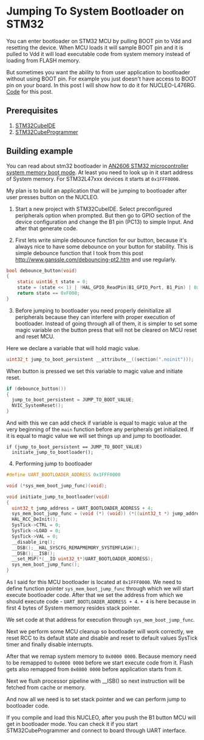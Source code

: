 # Jumping To System Bootloader on STM32

You can enter bootloader on STM32 MCU by pulling BOOT pin to Vdd and resetting the device.
When MCU loads it will sample BOOT pin and it is pulled to Vdd it will load executable code from system memory instead of loading from FLASH memory.

But sometimes you want the ability to from user application to bootloader without using BOOT pin.
For example you just doesn't have access to BOOT pin on your board.
In this post I will show how to do it for NUCLEO-L476RG.
[Code](https://github.com/kalleva/KallevaEmbeddedNotes/tree/master/Note005_JumpingToSystemBootloader) for this post.

## Prerequisites

1. [STM32CubeIDE](https://www.st.com/en/development-tools/stm32cubeide.html)
2. [STM32CubeProgrammer](https://www.st.com/en/development-tools/stm32cubeprog.html)

## Building example

You can read about stm32 bootloader in [AN2606 STM32 microcontroller system memory boot mode](https://www.st.com/resource/en/application_note/cd00167594-stm32-microcontroller-system-memory-boot-mode-stmicroelectronics.pdf).
At least you need to look up in it start address of System memory. For STM32L47xxx devices it starts at ```0x1FFF0000```.

My plan is to build an application that will be jumping to bootloader after user presses button on the NUCLEO.

1. Start a new project with STM32CubeIDE. Select preconfigured peripherals option when prompted.
But then go to GPIO section of the device configuration and change the B1 pin (PC13) to simple Input.
And after that generate code.

2. First lets write simple debounce function for our button, because it's always nice to have some debounce on your button for stability.
This is simple debounce function that I took from this post http://www.ganssle.com/debouncing-pt2.htm and use regularly.

```C
bool debounce_button(void)
{
    static uint16_t state = 0;
    state = (state << 1) | !HAL_GPIO_ReadPin(B1_GPIO_Port, B1_Pin) | 0xE000;
    return state == 0xF000;
}
```

3. Before jumping to bootloader you need properly deinitialize all peripherals because they can interfere with proper execution of bootloader.
Instead of going through all of them, it is simpler to set some magic variable on the button press that will not be cleared on MCU reset and reset MCU.

Here we declare a variable that will hold magic value.

```C
uint32_t jump_to_boot_persistent __attribute__((section(".noinit")));
```

When button is pressed we set this variable to magic value and initiate reset.

```C
if (debounce_button())
{
  jump_to_boot_persistent = JUMP_TO_BOOT_VALUE;
  NVIC_SystemReset();
}
```

And with this we can add check if variable is equal to magic value at the very beginning of the ```main``` function before any peripherals get initialized.
If it is equal to magic value we will set things up and jump to bootloader.

```
if (jump_to_boot_persistent == JUMP_TO_BOOT_VALUE)
  initiate_jump_to_bootloader();
```

4. Performing jump to bootloader

```C
#define UART_BOOTLOADER_ADDRESS 0x1FFF0000

void (*sys_mem_boot_jump_func)(void);

void initiate_jump_to_bootloader(void)
{
  uint32_t jump_address = UART_BOOTLOADER_ADDRESS + 4;
  sys_mem_boot_jump_func = (void (*) (void)) (*((uint32_t *) jump_address));
  HAL_RCC_DeInit();
  SysTick->CTRL = 0;
  SysTick->LOAD = 0;
  SysTick->VAL = 0;
  __disable_irq();
  __DSB();__HAL_SYSCFG_REMAPMEMORY_SYSTEMFLASH();
  __DSB();__ISB();
  __set_MSP(*(__IO uint32_t*)UART_BOOTLOADER_ADDRESS);
  sys_mem_boot_jump_func();
}
```

As I said for this MCU bootloader is located at ```0x1FFF0000```.
We need to define function pointer ```sys_mem_boot_jump_func``` through which we will start execute bootloader code.
After that we set the address from which we should execute code - ```UART_BOOTLOADER_ADDRESS + 4```.
```+ 4``` is here because in first 4 bytes of System memory resides stack pointer.

We set code at that address for execution through ```sys_mem_boot_jump_func```.

Next we perform some MCU cleanup so bootloader will work correctly,
we reset RCC to its default state and disable and reset to default values SysTick timer and finally disable interrupts.

After that we remap system memory to ```0x0000 0000```.
Because memory need to be remapped to ```0x0000 0000``` before we start execute code from it.
Flash gets also remapped from ```0x0800 0000``` before application starts from it.

Next we flush processor pipeline with __ISB() so next instruction will be fetched from cache or memory.

And now all we need is to set stack pointer and we can perform jump to bootloader code.

If you compile and load this NUCLEO, after you push the B1 button MCU will get in bootloader mode.
You can check it if you start STM32CubeProgrammer and connect to board through UART interface.
